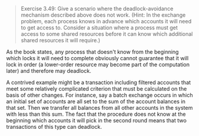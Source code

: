 > Exercise 3.49: Give a scenario where the deadlock-avoidance
> mechanism described above does not work. (Hint: In the exchange
> problem, each process knows in advance which accounts it will
> need to get access to. Consider a situation where a process must
> get access to some shared resources before it can know which
> additional shared resources it will require.)

As the book states, any process that doesn't know from the beginning
which locks it will need to complete obviously cannot guarantee that
it will lock in order (a lower-order resource may become part of the
computation later) and therefore may deadlock.

A contrived example might be a transaction including filtered accounts
that meet some relatively complicated criterion that must be
calculated on the basis of other changes. For instance, say a batch
exchange occurs in which an initial set of accounts are all set to the
sum of the account balances in that set. Then we transfer all balances
from all other accounts in the system with less than this sum. The
fact that the procedure does not know at the beginning which accounts
it will pick in the second round means that two transactions of this
type can deadlock.
